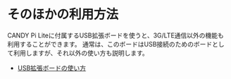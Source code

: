 # そのほかの利用方法

CANDY Pi Liteに付属するUSB拡張ボードを使うと、3G/LTE通信以外の機能も利用することができます。
通常は、このボードはUSB接続のためのボードとして利用しますが、それ以外の使い方も説明します。

* [USB拡張ボードの使い方](usbboard.md)
